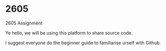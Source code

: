 # 2605
2605 Assignment

Ye hello, we will be using this platform to share source code.

I suggest everyone do the beginner guide to familiarise urself with Github.
